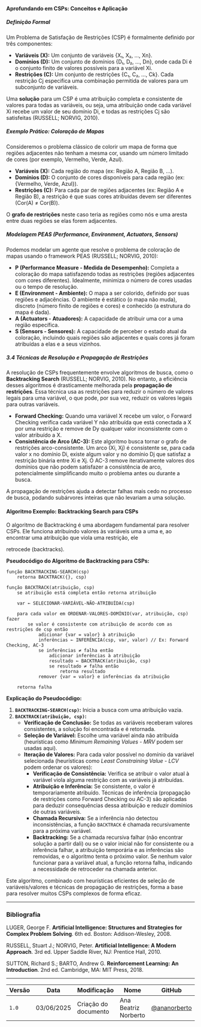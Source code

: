 #### **Aprofundando em CSPs: Conceitos e Aplicação**

##### **Definição Formal**

Um Problema de Satisfação de Restrições (CSP) é formalmente definido por três componentes:

*   **Variáveis (X):** Um conjunto de variáveis {X₁, X₂, ..., Xn}.
*   **Domínios (D):** Um conjunto de domínios {D₁, D₂, ..., Dn}, onde cada Di é o conjunto finito de valores possíveis para a variável Xi.
*   **Restrições (C):** Um conjunto de restrições {C₁, C₂, ..., Ck}. Cada restrição Cj especifica uma combinação permitida de valores para um subconjunto de variáveis.

Uma **solução** para um CSP é uma atribuição completa e consistente de valores para todas as variáveis, ou seja, uma atribuição onde cada variável Xi recebe um valor de seu domínio Di, e todas as restrições Cj são satisfeitas (RUSSELL; NORVIG, 2010).

##### **Exemplo Prático: Coloração de Mapas**

Consideremos o problema clássico de colorir um mapa de forma que regiões adjacentes não tenham a mesma cor, usando um número limitado de cores (por exemplo, Vermelho, Verde, Azul).

*   **Variáveis (X):** Cada região do mapa (ex: Região A, Região B, ...).
*   **Domínios (D):** O conjunto de cores disponíveis para cada região (ex: {Vermelho, Verde, Azul}).
*   **Restrições (C):** Para cada par de regiões adjacentes (ex: Região A e Região B), a restrição é que suas cores atribuídas devem ser diferentes (Cor(A) ≠ Cor(B)).

O **grafo de restrições** neste caso teria as regiões como nós e uma aresta entre duas regiões se elas forem adjacentes.

##### **Modelagem PEAS (Performance, Environment, Actuators, Sensors)**

Podemos modelar um agente que resolve o problema de coloração de mapas usando o framework PEAS (RUSSELL; NORVIG, 2010):

*   **P (Performance Measure - Medida de Desempenho):** Completa a coloração do mapa satisfazendo todas as restrições (regiões adjacentes com cores diferentes). Idealmente, minimiza o número de cores usadas ou o tempo de resolução.
*   **E (Environment - Ambiente):** O mapa a ser colorido, definido por suas regiões e adjacências. O ambiente é estático (o mapa não muda), discreto (número finito de regiões e cores) e conhecido (a estrutura do mapa é dada).
*   **A (Actuators - Atuadores):** A capacidade de atribuir uma cor a uma região específica.
*   **S (Sensors - Sensores):** A capacidade de perceber o estado atual da coloração, incluindo quais regiões são adjacentes e quais cores já foram atribuídas a elas e a seus vizinhos.

##### **3.4 Técnicas de Resolução e Propagação de Restrições**

A resolução de CSPs frequentemente envolve algoritmos de busca, como o **Backtracking Search** (RUSSELL; NORVIG, 2010). No entanto, a eficiência desses algoritmos é drasticamente melhorada pela **propagação de restrições**. Essa técnica usa as restrições para reduzir o número de valores legais para uma variável, o que pode, por sua vez, reduzir os valores legais para outras variáveis.

*   **Forward Checking:** Quando uma variável X recebe um valor, o Forward Checking verifica cada variável Y não atribuída que está conectada a X por uma restrição e remove de Dy qualquer valor inconsistente com o valor atribuído a X.
*   **Consistência de Arco (AC-3):** Este algoritmo busca tornar o grafo de restrições arco-consistente. Um arco (Xi, Xj) é consistente se, para cada valor x no domínio Di, existe algum valor y no domínio Dj que satisfaz a restrição binária entre Xi e Xj. O AC-3 remove iterativamente valores dos domínios que não podem satisfazer a consistência de arco, potencialmente simplificando muito o problema antes ou durante a busca.

A propagação de restrições ajuda a detectar falhas mais cedo no processo de busca, podando subárvores inteiras que não levariam a uma solução.

#### **Algoritmo Exemplo: Backtracking Search para CSPs**

O algoritmo de Backtracking é uma abordagem fundamental para resolver CSPs. Ele funciona atribuindo valores às variáveis uma a uma e, ao encontrar uma atribuição que viola uma restrição, ele 

 retrocede (backtracks).

**Pseudocódigo do Algoritmo de Backtracking para CSPs:**

```
função BACKTRACKING-SEARCH(csp)
    retorna BACKTRACK({}, csp)

função BACKTRACK(atribuição, csp)
    se atribuição está completa então retorna atribuição

    var ← SELECIONAR-VARIÁVEL-NÃO-ATRIBUÍDA(csp)

    para cada valor em ORDENAR-VALORES-DOMÍNIO(var, atribuição, csp) fazer
        se valor é consistente com atribuição de acordo com as restrições de csp então
            adicionar {var = valor} à atribuição
            inferências ← INFERÊNCIA(csp, var, valor) // Ex: Forward Checking, AC-3
            se inferências ≠ falha então
                adicionar inferências à atribuição
                resultado ← BACKTRACK(atribuição, csp)
                se resultado ≠ falha então
                    retorna resultado
            remover {var = valor} e inferências da atribuição

    retorna falha
```

**Explicação do Pseudocódigo:**

1.  **`BACKTRACKING-SEARCH(csp)`:** Inicia a busca com uma atribuição vazia.
2.  **`BACKTRACK(atribuição, csp)`:**
    *   **Verificação de Conclusão:** Se todas as variáveis receberam valores consistentes, a solução foi encontrada e é retornada.
    *   **Seleção de Variável:** Escolhe uma variável ainda não atribuída (heurísticas como *Minimum Remaining Values - MRV* podem ser usadas aqui).
    *   **Iteração de Valores:** Para cada valor possível no domínio da variável selecionada (heurísticas como *Least Constraining Value - LCV* podem ordenar os valores):
        *   **Verificação de Consistência:** Verifica se atribuir o valor atual à variável viola alguma restrição com as variáveis já atribuídas.
        *   **Atribuição e Inferência:** Se consistente, o valor é temporariamente atribuído. Técnicas de inferência (propagação de restrições como Forward Checking ou AC-3) são aplicadas para deduzir consequências dessa atribuição e reduzir domínios de outras variáveis.
        *   **Chamada Recursiva:** Se a inferência não detectou inconsistências, a função `BACKTRACK` é chamada recursivamente para a próxima variável.
        *   **Backtracking:** Se a chamada recursiva falhar (não encontrar solução a partir dali) ou se o valor inicial não for consistente ou a inferência falhar, a atribuição temporária e as inferências são removidas, e o algoritmo tenta o próximo valor. Se nenhum valor funcionar para a variável atual, a função retorna falha, indicando a necessidade de retroceder na chamada anterior.

Este algoritmo, combinado com heurísticas eficientes de seleção de variáveis/valores e técnicas de propagação de restrições, forma a base para resolver muitos CSPs complexos de forma eficaz.




---

### **Bibliografia**

LUGER, George F. **Artificial Intelligence: Structures and Strategies for Complex Problem Solving**. 6th ed. Boston: Addison-Wesley, 2008.

RUSSELL, Stuart J.; NORVIG, Peter. **Artificial Intelligence: A Modern Approach**. 3rd ed. Upper Saddle River, NJ: Prentice Hall, 2010.

SUTTON, Richard S.; BARTO, Andrew G. **Reinforcement Learning: An Introduction**. 2nd ed. Cambridge, MA: MIT Press, 2018.

---

| Versão | Data       | Modificação         | Nome                 | GitHub                                      |
|--------|------------|---------------------|----------------------|---------------------------------------------|
| `1.0`  | 03/06/2025 | Criação do documento | Ana Beatriz Norberto | [@ananorberto](https://github.com/ananorberto) |

